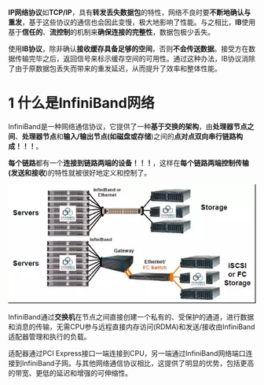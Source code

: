 **IP网络协议**如**TCP/IP**，具有**转发丢失数据包**的特性，网络不良时要**不断地确认与重发**，基于这些协议的通信也会因此变慢，极大地影响了性能。与之相比，**IB**使用基于**信任的**、**流控制**的机制来**确保连接的完整性**，数据包极少丢失。

使用**IB协议**，除非确认**接收缓存具备足够的空间**，否则**不会传送数据**。接受方在数据传输完毕之后，返回信号来标示缓存空间的可用性。通过这种办法，IB协议消除了由于原数据包丢失而带来的重发延迟，从而提升了效率和整体性能。

# 1 什么是InfiniBand网络

InfiniBand是一种网络通信协议，它提供了一种**基于交换的架构**，由**处理器节点之间**、**处理器节点**和**输入/输出节点(如磁盘或存储**)之间的**点对点双向串行链路构成！！！**。

**每个链路**都有一个**连接到链路两端的设备！！！**，这样在**每个链路两端控制传输(发送和接收**)的特性就被很好地定义和控制了。

![config](./images/5.png)

InfiniBand通过**交换机**在节点之间直接创建一个私有的、受保护的通道，进行数据和消息的传输，无需CPU参与远程直接内存访问(RDMA)和发送/接收由InfiniBand适配器管理和执行的负载。

适配器通过PCI Express接口一端连接到CPU，另一端通过InfiniBand网络端口连接到InfiniBand子网。与其他网络通信协议相比，这提供了明显的优势，包括更高的带宽、更低的延迟和增强的可伸缩性。